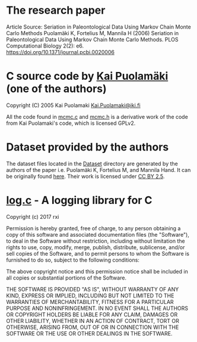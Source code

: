 # The research paper

Article Source: Seriation in Paleontological Data Using Markov Chain Monte Carlo Methods
Puolamäki K, Fortelius M, Mannila H (2006) Seriation in Paleontological Data Using Markov Chain Monte Carlo Methods. PLOS Computational Biology 2(2): e6. https://doi.org/10.1371/journal.pcbi.0020006

# C source code by [Kai Puolamäki](http://kaip.iki.fi/) (one of the authors)

Copyright (C) 2005  Kai Puolamaki <Kai.Puolamaki@iki.fi>

All the code found in [mcmc.c](https://github.com/PrayagS/Seriation_in_Paleontological_Data_using_MCMC/blob/master/C_Implementation/mcmc.c) and [mcmc.h](https://github.com/PrayagS/Seriation_in_Paleontological_Data_using_MCMC/blob/master/C_Implementation/mcmc.h) is a derivative work of the code from Kai Puolamaki's code, which is licensed GPLv2.

# Dataset provided by the authors

The dataset files located in the [Dataset](https://github.com/PrayagS/Seriation_in_Paleontological_Data_using_MCMC/tree/master/Dataset) directory are generated by the authors of the paper i.e. Puolamäki K, Fortelius M, and Mannila Hand. It can be originally found [here](http://www.cis.hut.fi/projects/patdis/paleo/). Their work is licensed under [CC BY 2.5](https://creativecommons.org/licenses/by/2.5/).

# [log.c](https://github.com/rxi/log.c) - A logging library for C

Copyright (c) 2017 rxi

Permission is hereby granted, free of charge, to any person obtaining a copy of
this software and associated documentation files (the "Software"), to deal in
the Software without restriction, including without limitation the rights to
use, copy, modify, merge, publish, distribute, sublicense, and/or sell copies
of the Software, and to permit persons to whom the Software is furnished to do
so, subject to the following conditions:

The above copyright notice and this permission notice shall be included in all
copies or substantial portions of the Software.

THE SOFTWARE IS PROVIDED "AS IS", WITHOUT WARRANTY OF ANY KIND, EXPRESS OR
IMPLIED, INCLUDING BUT NOT LIMITED TO THE WARRANTIES OF MERCHANTABILITY,
FITNESS FOR A PARTICULAR PURPOSE AND NONINFRINGEMENT. IN NO EVENT SHALL THE
AUTHORS OR COPYRIGHT HOLDERS BE LIABLE FOR ANY CLAIM, DAMAGES OR OTHER
LIABILITY, WHETHER IN AN ACTION OF CONTRACT, TORT OR OTHERWISE, ARISING FROM,
OUT OF OR IN CONNECTION WITH THE SOFTWARE OR THE USE OR OTHER DEALINGS IN THE
SOFTWARE.
